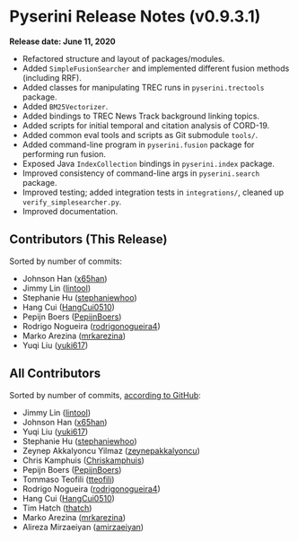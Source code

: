 # Pyserini Release Notes (v0.9.3.1)

**Release date: June 11, 2020**

+ Refactored structure and layout of packages/modules.
+ Added `SimpleFusionSearcher` and implemented different fusion methods (including RRF).
+ Added classes for manipulating TREC runs in `pyserini.trectools` package.
+ Added `BM25Vectorizer`.
+ Added bindings to TREC News Track background linking topics.
+ Added scripts for initial temporal and citation analysis of CORD-19.
+ Added common eval tools and scripts as Git submodule `tools/`.
+ Added command-line program in `pyserini.fusion` package for performing run fusion.
+ Exposed Java `IndexCollection` bindings in `pyserini.index` package.
+ Improved consistency of command-line args in `pyserini.search` package.
+ Improved testing; added integration tests in `integrations/`, cleaned up `verify_simplesearcher.py`.
+ Improved documentation.

## Contributors (This Release)

Sorted by number of commits:

+ Johnson Han ([x65han](https://github.com/x65han))
+ Jimmy Lin ([lintool](https://github.com/lintool))
+ Stephanie Hu ([stephaniewhoo](https://github.com/stephaniewhoo))
+ Hang Cui ([HangCui0510](https://github.com/HangCui0510))
+ Pepijn Boers ([PepijnBoers](https://github.com/PepijnBoers))
+ Rodrigo Nogueira ([rodrigonogueira4](https://github.com/rodrigonogueira4))
+ Marko Arezina ([mrkarezina](https://github.com/mrkarezina))
+ Yuqi Liu ([yuki617](https://github.com/yuki617))

## All Contributors

Sorted by number of commits, [according to GitHub](https://github.com/castorini/pyserini/graphs/contributors):

+ Jimmy Lin ([lintool](https://github.com/lintool))
+ Johnson Han ([x65han](https://github.com/x65han))
+ Yuqi Liu ([yuki617](https://github.com/yuki617))
+ Stephanie Hu ([stephaniewhoo](https://github.com/stephaniewhoo))
+ Zeynep Akkalyoncu Yilmaz ([zeynepakkalyoncu](https://github.com/zeynepakkalyoncu))
+ Chris Kamphuis ([Chriskamphuis](https://github.com/Chriskamphuis))
+ Pepijn Boers ([PepijnBoers](https://github.com/PepijnBoers))
+ Tommaso Teofili ([tteofili](https://github.com/tteofili))
+ Rodrigo Nogueira ([rodrigonogueira4](https://github.com/rodrigonogueira4))
+ Hang Cui ([HangCui0510](https://github.com/HangCui0510))
+ Tim Hatch ([thatch](https://github.com/thatch))
+ Marko Arezina ([mrkarezina](https://github.com/mrkarezina))
+ Alireza Mirzaeiyan ([amirzaeiyan](https://github.com/amirzaeiyan))
